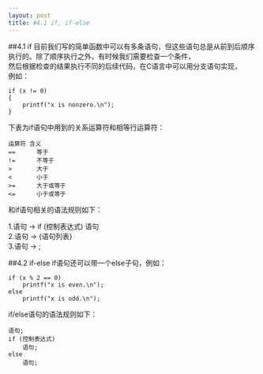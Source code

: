 ```yaml
---
layout: post
title: #4.1 if, if-else 
---
```

##4.1 if
目前我们写的简单函数中可以有多条语句，但这些语句总是从前到后顺序执行的。除了顺序执行之外，有时候我们需要检查一个条件，<br>
然后根据检查的结果执行不同的后续代码，在C语言中可以用分支语句实现，<br>
例如：<br>

	if (x != 0)
	{
		printf("x is nonzero.\n");
	}

下表为if语句中用到的关系运算符和相等行运算符：<br>

	运算符	含义
	==      等于
	!=      不等于
	>       大于
	<       小于
	>=      大于或等于
	<=      小于或等于
和if语句相关的语法规则如下：<br>

1.语句 -> if (控制表达式) 语句<br>
2.语句 -> {语句列表}<br>
3.语句 -> ;<br>

##4.2 if-else
if语句还可以带一个else子句，例如：<br>

	if (x % 2 == 0)
		printf("x is even.\n");
	else
		printf("x is odd.\n");

if/else语句的语法规则如下：<br>

	语句;
	if (控制表达式) 
		语句; 
	else 
		语句;
